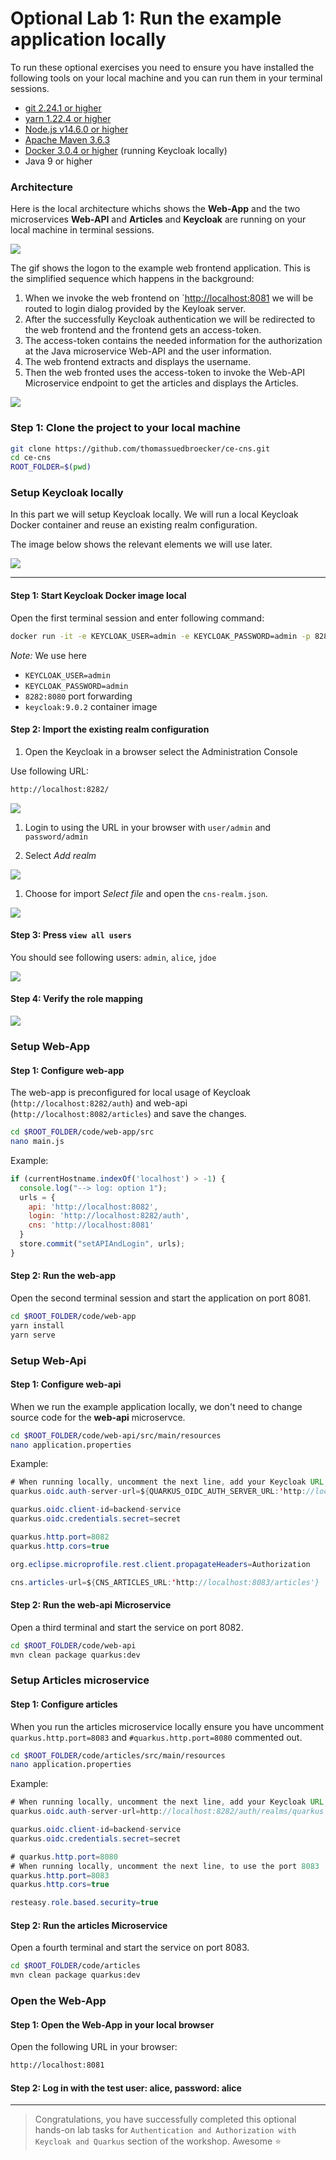 # Optional Lab 1: Run the example application locally

To run these optional exercises you need to ensure you have installed the following tools on your local machine and you can run them in your terminal sessions.

* [git 2.24.1 or higher](https://git-scm.com/book/en/v2/Getting-Started-Installing-Git)
* [yarn 1.22.4 or higher](https://yarnpkg.com)
* [Node.js v14.6.0 or higher](https://nodejs.org/en/)
* [Apache Maven 3.6.3](https://maven.apache.org/ref/3.6.3/maven-embedder/cli.html)
* [Docker 3.0.4 or higher](https://www.docker.com/products/docker-desktop) (running Keycloak locally)
* Java 9 or higher

### Architecture

Here is the local architecture whichs shows the **Web-App** and the two microservices **Web-API** and **Articles** and **Keycloak** are running on your local machine in terminal sessions.

![](images/cns-ce-architecture-local.png)

The gif shows the logon to the example web frontend application. This is the simplified sequence which happens in the background:

1. When we invoke the web frontend on `<http://localhost:8081> we will be routed to login dialog provided by the Keyloak server.
2. After the successfully Keycloak authentication we will be redirected to the web frontend and the frontend gets an access-token.
3. The access-token contains the needed information for the authorization at the Java microservice Web-API and the user information.
4. The web frontend extracts and displays the username.
5. Then the web fronted uses the access-token to invoke the Web-API Microservice endpoint to get the articles and displays the Articles.

![](images/application-sample.gif)


### Step 1: Clone the project to your local machine

```sh
git clone https://github.com/thomassuedbroecker/ce-cns.git
cd ce-cns
ROOT_FOLDER=$(pwd)
```

### **Setup Keycloak locally**

In this part we will setup Keycloak locally. We will run a local Keycloak Docker container and reuse an existing realm configuration.

The image below shows the relevant elements we will use later.

![](images/keycloak-content.png)

---

#### Step 1: Start Keycloak Docker image local

Open the first terminal session and enter following command:

```sh
docker run -it -e KEYCLOAK_USER=admin -e KEYCLOAK_PASSWORD=admin -p 8282:8080 jboss/keycloak:9.0.2
```

_Note:_ We use here

  * `KEYCLOAK_USER=admin`
  * `KEYCLOAK_PASSWORD=admin`
  * `8282:8080` port forwarding
  * `keycloak:9.0.2` container image

#### Step 2: Import the existing realm configuration

1. Open the Keycloak in a browser select the Administration Console

  Use following URL:

  ```sh
  http://localhost:8282/
  ```

  ![](images/keycloak-setup-01.png)

1. Login to using the URL in your browser with `user/admin` and `password/admin`

1. Select _Add realm_

  ![](images/keycloak-setup-02.png)

1. Choose for import _Select file_ and open the `cns-realm.json`.

  ![](images/keycloak-setup-03.png)

#### Step 3: Press `view all users`

You should see following users: `admin`, `alice`, `jdoe`

![](images/keycloak-users.png)

#### Step 4: Verify the role mapping

![](images/keycloak-user.png)

### **Setup Web-App**

#### Step 1: Configure web-app

The web-app is preconfigured for local usage of Keycloak (`http://localhost:8282/auth`) and web-api (`http://localhost:8082/articles`) and save the changes.

```sh
cd $ROOT_FOLDER/code/web-app/src
nano main.js
```

Example:

```JavaScript
if (currentHostname.indexOf('localhost') > -1) {
  console.log("--> log: option 1");
  urls = {
    api: 'http://localhost:8082',
    login: 'http://localhost:8282/auth',
    cns: 'http://localhost:8081'
  }
  store.commit("setAPIAndLogin", urls);
}
```

#### Step 2: Run the web-app

Open the second terminal session and start the application on port 8081.

```sh
cd $ROOT_FOLDER/code/web-app
yarn install
yarn serve
```

### **Setup Web-Api**

#### Step 1: Configure web-api

When we run the example application locally, we don't need to change source code for the **web-api** microservce.

```sh
cd $ROOT_FOLDER/code/web-api/src/main/resources
nano application.properties
```

Example:

```Java
# When running locally, uncomment the next line, add your Keycloak URL, must end on '/auth/realms/quarkus'
quarkus.oidc.auth-server-url=${QUARKUS_OIDC_AUTH_SERVER_URL:'http://localhost:8282/auth/realms/quarkus'}

quarkus.oidc.client-id=backend-service
quarkus.oidc.credentials.secret=secret

quarkus.http.port=8082
quarkus.http.cors=true

org.eclipse.microprofile.rest.client.propagateHeaders=Authorization

cns.articles-url=${CNS_ARTICLES_URL:'http://localhost:8083/articles'}
```

#### Step 2: Run the web-api Microservice

Open a third terminal and start the service on port 8082.

```sh
cd $ROOT_FOLDER/code/web-api
mvn clean package quarkus:dev
```

### **Setup Articles microservice**

#### Step 1: Configure articles 

When you run the articles microservice locally ensure you have uncomment `quarkus.http.port=8083` and `#quarkus.http.port=8080` commented out.

```sh
cd $ROOT_FOLDER/code/articles/src/main/resources
nano application.properties
```

Example:

```Java
# When running locally, uncomment the next line, add your Keycloak URL, must end on '/auth/realms/quarkus'
quarkus.oidc.auth-server-url=http://localhost:8282/auth/realms/quarkus

quarkus.oidc.client-id=backend-service
quarkus.oidc.credentials.secret=secret

# quarkus.http.port=8080
# When running locally, uncomment the next line, to use the port 8083
quarkus.http.port=8083
quarkus.http.cors=true

resteasy.role.based.security=true
```

#### Step 2: Run the articles Microservice

Open a fourth terminal and start the service on port 8083.

```sh
cd $ROOT_FOLDER/code/articles
mvn clean package quarkus:dev
```

### Open the Web-App

#### Step 1: Open the Web-App in your local browser

Open the following URL in your browser:

```sh
http://localhost:8081
```

#### Step 2: Log in with the test user: alice, password: alice

---

> Congratulations, you have successfully completed this optional hands-on lab tasks for `Authentication and Authorization with Keycloak and Quarkus` section of the workshop. Awesome :star:
